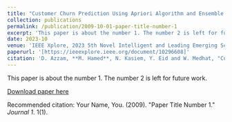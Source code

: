 ```yaml
---
title: "Customer Churn Prediction Using Apriori Algorithm and Ensemble Learning"
collection: publications
permalink: /publication/2009-10-01-paper-title-number-1
excerpt: 'This paper is about the number 1. The number 2 is left for future work.'
date: 2023-10
venue: 'IEEE Xplore, 2023 5th Novel Intelligent and Leading Emerging Sciences Conference (NILES)'
paperurl: '[https://ieeexplore.ieee.org/document/10296608]'
citation: 'D. Azzam, **M. Hamed**, N. Kasiem, Y. Eid and W. Medhat, "Customer Churn Prediction Using Apriori Algorithm and Ensemble Learning," 2023 5th Novel Intelligent and Leading Emerging Sciences Conference (NILES), Giza, Egypt, 2023, pp. 377-381, doi: 10.1109/NILES59815.2023.10296608.'
---
```

This paper is about the number 1. The number 2 is left for future work.

[Download paper here](http://academicpages.github.io/files/paper1.pdf)

Recommended citation: Your Name, You. (2009). "Paper Title Number 1." <i>Journal 1</i>. 1(1).

